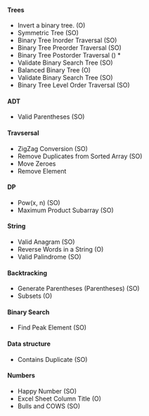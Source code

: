 #### Trees
* Invert a binary tree. (O)
* Symmetric Tree (SO)
* Binary Tree Inorder Traversal (SO)
* Binary Tree Preorder Traversal (SO)
* Binary Tree Postorder Traversal () *
* Validate Binary Search Tree (SO)
* Balanced Binary Tree (O)
* Validate Binary Search Tree (SO)
* Binary Tree Level Order Traversal (SO)

#### ADT
* Valid Parentheses (SO)


#### Travsersal
* ZigZag Conversion (SO)
* Remove Duplicates from Sorted Array (SO)
* Move Zeroes
* Remove Element



#### DP
* Pow(x, n) (SO)
* Maximum Product Subarray (SO)

#### String
* Valid Anagram (SO)
* Reverse Words in a String (O)
* Valid Palindrome (SO)

#### Backtracking
* Generate Parentheses (Parentheses) (SO)
* Subsets (O)

#### Binary Search
* Find Peak Element (SO)

#### Data structure
* Contains Duplicate (SO)

#### Numbers
* Happy Number (SO)
* Excel Sheet Column Title (O)
* Bulls and COWS (SO)

